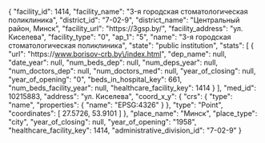 {
    "facility_id": 1414,
    "facility_name": "3-я городская стоматологическая поликлиника",
    "district_id": "7-02-9",
    "district_name": "Центральный район, Минск",
    "facility_url": "https:\/\/3gsp.by\/",
    "facility_address": "ул. Киселева",
    "facility_type": "0",
    "ap_1": "5",
    "name": "3-я городская стоматологическая поликлиника",
    "state": "public institution",
    "stats": [
        {
            "url": "https:\/\/www.borisov-crb.by\/index.html",
            "dep_name": null,
            "date_year": null,
            "num_beds_dep": null,
            "num_deps_year": null,
            "num_doctors_dep": null,
            "num_doctors_med": null,
            "year_of_closing": null,
            "year_of_opening": "0",
            "beds_in_hospital_key": 661,
            "num_beds_facility_year": null,
            "healthcare_facility_key": 1414
        }
    ],
    "med_id": 10215883,
    "address": "ул. Киселева",
    "coord_x_y": {
        "crs": {
            "type": "name",
            "properties": {
                "name": "EPSG:4326"
            }
        },
        "type": "Point",
        "coordinates": [
            27.5726,
            53.9101
        ]
    },
    "place_name": "Минск",
    "place_type": "city",
    "year_of_closing": null,
    "year_of_opening": "1958",
    "healthcare_facility_key": 1414,
    "administrative_division_id": "7-02-9"
}